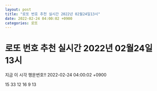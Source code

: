 ```yaml
---
layout: post
title: "로또 번호 추천 실시간 2022년 02월24일13시"
date: 2022-02-24 04:00:02 +0900
categories: 로또
---
```


# 로또 번호 추천 실시간 2022년 02월24일13시

지금 이 시각 행운번호!! 2022-02-24 04:00:02 +0900

 15  33  12  16  9  13 

